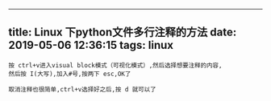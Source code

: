 
---
title: Linux 下python文件多行注释的方法
date: 2019-05-06 12:36:15
tags: linux
---


	按 ctrl+v进入visual block模式（可视化模式）,然后选择想要注释的内容,
	然后按 I(大写),加入#号,按两下 esc,OK了

	取消注释也很简单,ctrl+v选择好之后,按 d 就可以了
    